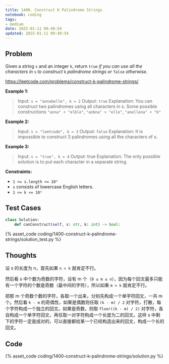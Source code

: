 ```yaml
---
title: 1400. Construct K Palindrome Strings
notebook: coding
tags:
- medium
date: 2025-01-11 09:49:54
updated: 2025-01-11 09:49:54
---
```

## Problem

Given a string `s` and an integer `k`, return `true` _if you can use all the characters in_ `s` _to construct_ `k` _palindrome strings or_ `false` _otherwise_.

<https://leetcode.com/problems/construct-k-palindrome-strings/>

**Example 1:**

> Input: `s = "annabelle", k = 2`
> Output: `true`
> Explanation: You can construct two palindromes using all characters in s.
> Some possible constructions `"anna" + "elble"`, `"anbna" + "elle"`, `"anellena" + "b"`

**Example 2:**

> Input: `s = "leetcode", k = 3`
> Output: `false`
> Explanation: It is impossible to construct 3 palindromes using all the characters of s.

**Example 3:**

> Input: `s = "true", k = 4`
> Output: true
> Explanation: The only possible solution is to put each character in a separate string.

**Constraints:**

- `1 <= s.length <= 10⁵`
- `s` consists of lowercase English letters.
- `1 <= k <= 10⁵`

## Test Cases

``` python
class Solution:
    def canConstruct(self, s: str, k: int) -> bool:
```

{% asset_code coding/1400-construct-k-palindrome-strings/solution_test.py %}

## Thoughts

设 s 的长度为 n，首先如果 `n < k` 就肯定不行。

然后看 s 中个数为奇数的字符，设有 m 个（`0 ≤ m ≤ n`），因为每个回文最多只能有一个字符的个数是奇数（最中间的字符），所以如果 `m > k` 就肯定不行。

把那 m 个奇数个数的字符，各取一个出来，分别先构成一个单字符回文，一共 m 个。然后看 `k - m` 的奇偶性，如果是偶数则任取 `(k - m) / 2` 对字符，打散，每个字符构成一个独立的回文。如果是奇数，则取 `floor((k - m) / 2)` 对字符，各自构成一个单字符回文，再任取一对字符构成一个长度为二的回文。这样 s 中剩下的字符一定是成对的，可以直接都给某一个已经构造出来的回文，构成一个长的回文。

## Code

{% asset_code coding/1400-construct-k-palindrome-strings/solution.py %}
